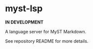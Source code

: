 # myst-lsp

**IN DEVELOPMENT**

A language server for MyST Markdown.

See repository README for more details.
